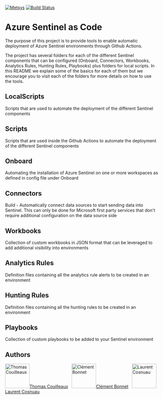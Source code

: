 [![Metsys](https://www.metsys.fr/wp-content/themes/metsys/images/svg/metsys-logo.svg)](https://www.metsys.fr/ "Metsys")
[![Build Status](https://lh3.googleusercontent.com/proxy/Ce5yD-xokQRFipRdQIZhexsoQ4YF6LVwRRtzoV158_ByHt5Qsterur6_pYBGaltcIr1vKkxPjPb5wG2-qd6lgEPOSev43mYEW9H1HH2gKsj-i94?s=64&v=4)](https://github.com/gaelor/SentinelAsCode/actions "Build Status")

# Azure Sentinel as Code

The purpose of this project is to provide tools to enable automatic deployment of Azure Sentinel environments through Github Actions.

The project has several folders for each of the different Sentinel components that can be configured (Onboard, Connectors, Workbooks, Analytics Rules, Hunting Rules, Playbooks) plus folders for local scripts. In this README we explain some of the basics for each of them but we encourage you to visit each of the folders for more details on how to use the tools.

## LocalScripts

Scripts that are used to automate the deployment of the different Sentinel components

## Scripts

Scripts that are used inside the Github Actions to automate the deployment of the different Sentinel components

## Onboard

Automating the installation of Azure Sentinel on one or more workspaces as defined in config file under Onboard

## Connectors

Build - Automatically connect data sources to start sending data into Sentinel. This can only be done for Microsoft first party services that don't require additional configuration on the data source side

## Workbooks

Collection of custom workbooks in JSON format that can be leveraged to add additional visibility into environments

## Analytics Rules

Definition files containing all the analytics rule alerts to be created in an environment

## Hunting Rules

Definition files containing all the hunting rules to be created in an environment

## Playbooks

Collection of custom playbooks to be added to your Sentinel environment

## Authors

<a href="https://github.com/gaelor"><img src="https://avatars.githubusercontent.com/u/60777331?s=64&v=4" title="Thomas Couilleaux" width="80" height="80">Thomas Couilleaux</a> &nbsp;
<a href="https://github.com/clem-metsys"><img src="https://avatars.githubusercontent.com/u/76099816?s=64&v=4" title="Clément Bonnet" width="80" height="80">Clément Bonnet</a> &nbsp;
<a href="https://github.com/laurent-cosnuau"><img src="https://avatars.githubusercontent.com/u/66997772?s=64&v=4" title="Laurent Cosnuau" width="80" height="80">Laurent Cosnuau</a> &nbsp;